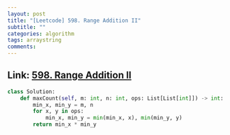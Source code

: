 ```yaml
---
layout: post
title: "[Leetcode] 598. Range Addition II"
subtitle: ""
categories: algorithm
tags: arraystring
comments:
---
```


## Link: [598. Range Addition II](https://leetcode.com/problems/range-addition-ii/)

```py
class Solution:
    def maxCount(self, m: int, n: int, ops: List[List[int]]) -> int:
        min_x, min_y = m, n
        for x, y in ops:
            min_x, min_y = min(min_x, x), min(min_y, y)
        return min_x * min_y
```
